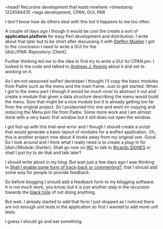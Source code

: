 =head1 Recursive development that leads nowhere
=timestamp 1224584435
=tags development, CPAN, GUI, PAR

I don't know how do others deal with this but it happens to me too often.

A couple of days ago I though it would be cool the create a sort of
<b>application platform</b> for easy Perl development and distribution.
I write about that later but to be short after discussing it with 
<a href="http://steffen-mueller.net/">Steffen Mueller</a> I got to 
the conclusion I need to write a GUI for the 
[dist://PAR::Repository::Client].

Further thinking led me to the idea to first try to write a GUI for CPAN.pm.
I looked in the code and talked to 
<a href="http://search.cpan.org/~andk/">Andreas J. Koenig</a> about it and set 
to working on it.

As I am not seasoned wxPerl developer I thought I'll copy the basic modules
from Padre such as the menu and the main frame. Just to get started. When I
got to the menu part I though it would be much nicer to abstract it out
and create a module that given a data structure describing the menu would build
the menu. Sure that might be a nice module but it is already getting too far
from the original project. So I postponed this one and went on copying 
and reducing the Menu.pm file from Padre. Some more work and I am almost done
with a very basic first window but it still does not open the window. 

I got fed-up with this trial-and-error and I though I should create a script that
would generate a basic layout of modules for a wxPerl application. Oh, this is
another project now about 4 levels away from my original one. Good. So I look
around and I think what I really need is to create a plug-in for 
[dist://Module::Starter].
Shall go now on <a href="http://en.wikipedia.org/wiki/Irc">IRC</a>
to talk to <a href="http://rjbs.manxome.org/">Ricardo SIGNES</a>
or shall I just try to do that and talk later?

I should write about in my blog. But wait just a few days ago I was thinking
in <a href="/shall-i-enable-some-form-of-trackback-or-commenting.html">Shall I enable some form of track-back or commenting?</a>, that I should add some way for people to provide feedback.

So before blogging I should add a feedback form to my blogging software. It is not
much work, you know, but it is just another step in the recursion towards the
<a href="http://en.wikipedia.org/wiki/Black_hole">black hole</a> of not doing
anything.

But wait. I already started to add that form I just stopped as I noticed there
are not enough unit tests in the application so first I wanted to add more unit
tests.

I guess I should go and eat something.

